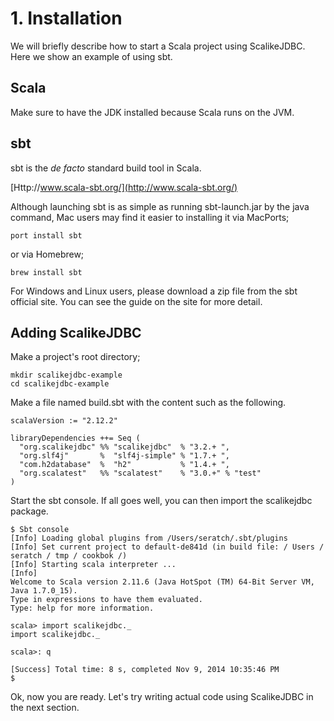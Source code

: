 # 1. Installation

We will briefly describe how to start a Scala project using ScalikeJDBC. Here we show an example of using sbt.

## Scala

Make sure to have the JDK installed because Scala runs on the JVM.

## sbt

sbt is the _de facto_ standard build tool in Scala.

[Http://www.scala-sbt.org/](http://www.scala-sbt.org/)

Although launching sbt is as simple as running sbt-launch.jar by the java command, Mac users may find it easier to installing it via MacPorts;

    port install sbt

or via Homebrew;

    brew install sbt

For Windows and Linux users, please download a zip file from the sbt official site. You can see the guide on the site for more detail.

## Adding ScalikeJDBC

Make a project's root directory;

    mkdir scalikejdbc-example
    cd scalikejdbc-example

Make a file named build.sbt with the content such as the following.

    scalaVersion := "2.12.2"

    libraryDependencies ++= Seq (
      "org.scalikejdbc" %% "scalikejdbc"  % "3.2.+ ",
      "org.slf4j"       %  "slf4j-simple" % "1.7.+ ",
      "com.h2database"  %  "h2"           % "1.4.+ ",
      "org.scalatest"   %% "scalatest"    % "3.0.+" % "test"
    )

Start the sbt console. If all goes well, you can then import the scalikejdbc package.

    $ Sbt console
    [Info] Loading global plugins from /Users/seratch/.sbt/plugins
    [Info] Set current project to default-de841d (in build file: / Users / seratch / tmp / cookbok /)
    [Info] Starting scala interpreter ...
    [Info]
    Welcome to Scala version 2.11.6 (Java HotSpot (TM) 64-Bit Server VM, Java 1.7.0_15).
    Type in expressions to have them evaluated.
    Type: help for more information.

    scala> import scalikejdbc._
    import scalikejdbc._

    scala>: q

    [Success] Total time: 8 s, completed Nov 9, 2014 10:35:46 PM
    $

Ok, now you are ready. Let's try writing actual code using ScalikeJDBC in the next section.
